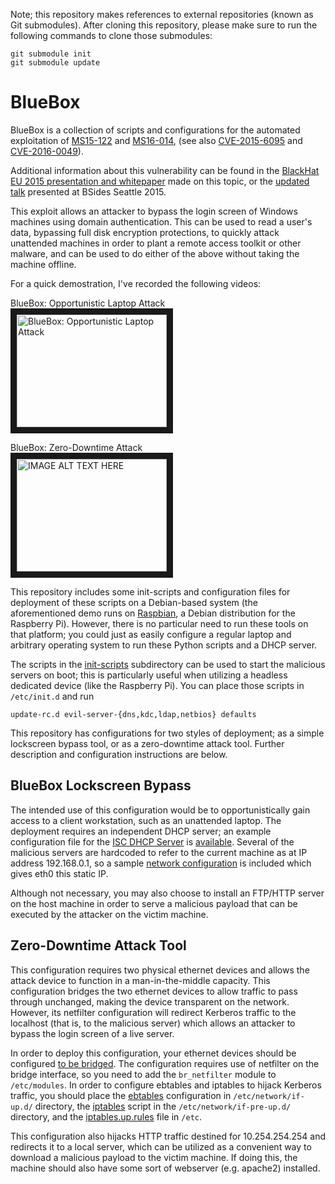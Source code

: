 Note; this repository makes references to external repositories (known as Git submodules). After cloning this repository, please make sure to run the following commands to clone those submodules:

    git submodule init
    git submodule update 

BlueBox
=======

BlueBox is a collection of scripts and configurations for the automated exploitation of [MS15-122](https://technet.microsoft.com/en-us/library/security/ms15-122.aspx) and [MS16-014](https://technet.microsoft.com/en-us/library/security/ms16-014.aspx), (see also [CVE-2015-6095](http://www.cve.mitre.org/cgi-bin/cvename.cgi?name=CVE-2015-6095) and [CVE-2016-0049](http://www.cve.mitre.org/cgi-bin/cvename.cgi?name=CVE-2016-0049)).

Additional information about this vulnerability can be found in the [BlackHat EU 2015 presentation and whitepaper](https://www.blackhat.com/eu-15/briefings.html#ian-haken) made on this topic, or the [updated talk](http://www.slideshare.net/ianhaken/attacking-windows-authentication-and-bitlocker-full-disk-encryption) presented at BSides Seattle 2015.

This exploit allows an attacker to bypass the login screen of Windows machines using domain authentication. This can be used to read a user's data, bypassing full disk encryption protections, to quickly attack unattended machines in order to plant a remote access toolkit or other malware, and can be used to do either of the above without taking the machine offline.

For a quick demostration, I've recorded the following videos:

BlueBox: Opportunistic Laptop Attack  
<a href="http://www.youtube.com/watch?feature=player_embedded&v=LT0Z9asOedM" target="_blank"><img src="http://img.youtube.com/vi/LT0Z9asOedM/0.jpg" alt="BlueBox: Opportunistic Laptop Attack" width="240" height="180" border="10" /></a>

BlueBox: Zero-Downtime Attack  
<a href="http://www.youtube.com/watch?feature=player_embedded&v=cz6PgGEw4_Y" target="_blank"><img src="http://img.youtube.com/vi/cz6PgGEw4_Y/0.jpg" alt="IMAGE ALT TEXT HERE" width="240" height="180" border="10" /></a>

This repository includes some init-scripts and configuration files for deployment of these scripts on a Debian-based system (the aforementioned demo runs on [Raspbian](https://www.raspbian.org/), a Debian distribution for the Raspberry Pi). However, there is no particular need to run these tools on that platform; you could just as easily configure a regular laptop and arbitrary operating system to run these Python scripts and a DHCP server.

The scripts in the [init-scripts](init-scripts) subdirectory can be used to start the malicious servers on boot; this is particularly useful when utilizing a headless dedicated device (like the Raspberry Pi). You can place those scripts in `/etc/init.d` and run

    update-rc.d evil-server-{dns,kdc,ldap,netbios} defaults

This repository has configurations for two styles of deployment; as a simple lockscreen bypass tool, or as a zero-downtime attack tool. Further description and configuration instructions are below.

BlueBox Lockscreen Bypass
-------------------------

The intended use of this configuration would be to opportunistically gain access to a client workstation, such as an unattended laptop. The deployment requires an independent DHCP server; an example configuration file for the [ISC DHCP Server](https://www.isc.org/downloads/dhcp/) is [available](config/bluebox/dhcpd.conf). Several of the malicious servers are hardcoded to refer to the current machine as at IP address 192.168.0.1, so a sample [network configuration](config/bluebox/interfaces) is included which gives eth0 this static IP.

Although not necessary, you may also choose to install an FTP/HTTP server on the host machine in order to serve a malicious payload that can be executed by the attacker on the victim machine.

Zero-Downtime Attack Tool
-------------------------

This configuration requires two physical ethernet devices and allows the attack device to function in a man-in-the-middle capacity. This configuration bridges the two ethernet devices to allow traffic to pass through unchanged, making the device transparent on the network. However, its netfilter configuration will redirect Kerberos traffic to the localhost (that is, to the malicious server) which allows an attacker to bypass the login screen of a live server.

In order to deploy this configuration, your ethernet devices should be configured [to be bridged](config/zerodown/interfaces). The configuration requires use of netfilter on the bridge interface, so you need to add the `br_netfilter` module to `/etc/modules`. In order to configure ebtables and iptables to hijack Kerberos traffic, you should place the [ebtables](config/zerodown/ebtables) configuration in `/etc/network/if-up.d/` directory, the [iptables](config/zerodown/iptables) script in the `/etc/network/if-pre-up.d/` directory, and the [iptables.up.rules](config/zerodown/iptables.up.rules) file in `/etc`.

This configuration also hijacks HTTP traffic destined for 10.254.254.254 and redirects it to a local server, which can be utilized as a convenient way to download a malicious payload to the victim machine. If doing this, the machine should also have some sort of webserver (e.g. apache2) installed.
